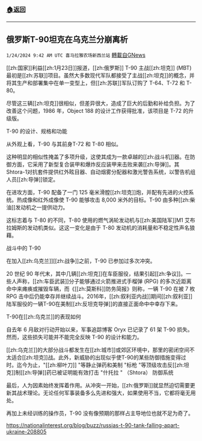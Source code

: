 ###  [:house:返回](README.md)
---


## 俄罗斯T-90坦克在乌克兰分崩离析
`1/24/2024 9:42 AM UTC 喜马拉雅农场新西兰站` [轉載自GNews](https://gnews.org/articles/2248445)

[[zh:国家]]利益[[zh:1月23日]]报道，[[zh:俄罗斯]] T-90 主战[[zh:坦克]] (MBT) 最初是[[zh:苏联]]项目。虽然大多数现代军队都接受了主战[[zh:坦克]]的概念，并将其生产和部署集中在单一变型上，但[[zh:苏联]]军队订购了 T-64、T-72 和 T-80。 

尽管这三辆[[zh:坦克]]很相似，但差异很大，造成了巨大的后勤和补给负担。为了改善这个问题，1986 年，Object 188 的设计工作获得批准，该项目是 T-72 的升级版。 

 T-90 的设计、规格和功能 

  

从外观上看，T-90 与其前身T-72 和 T-80 相似。 

  

这种明显的相似性掩盖了多项升级，这使其成为一款卓越的[[zh:战斗机]]器。在防御方面，它采用了新型复合装甲和爆炸反应装甲来击败来袭[[zh:导弹]]。其Shtora-1对抗套件提供红外眩目器、自动烟雾分配器和激光警告系统，以警告机组人员[[zh:导弹]]锁定。  

  

在进攻方面，T-90 配备了一门 125 毫米滑膛[[zh:坦克]]炮，并配有先进的火控系统。热成像和红外成像使 T-90 能够攻击 8,000 米外的目标。T-90 由多种[[zh:柴油]]发动机之一提供动力。 

  

这标志着与 T-80 的不同，T-80 使用的燃气涡轮发动机与[[zh:美国陆军]]M1 艾布拉姆斯的发动机类似。这这一变化是由于 T-80 发动机的消耗量和不稳定性声名狼藉。 

  

战斗中的 T-90 

  

在加入[[zh:乌克兰]][[zh:战争]]之前，T-90 已参加过多次冲突。 

  

20 世纪 90 年代末，其中几辆[[zh:坦克]]在车臣服役，结果引起[[zh:争议]]。一些人声称，[[zh:车臣武装]]分子能够通过火箭推进式手榴弹 (RPG) 的多次近距离命中来瘫痪或摧毁车辆，而《[[zh:莫斯科]]防务简报》则称，一辆 T-90 在被 7 枚 RPG 击中后仍能幸存并继续战斗。2016年，[[zh:叙利亚内战]]期间[[zh:叙利亚]]陆军服役的一辆T-90在美制[[zh:反坦克导弹]]的直接正面命中中幸存下来。 

  

T-90在[[zh:乌克兰]]的表现如何 

  

自去年 6 月敌对行动开始以来，军事追踪博客 Oryx 已记录了 61 架 T-90 损失。然而，这些损失可能并不能完全反映 T-90 的设计和能力。  

  

[[zh:乌克兰]]的大部分战斗都发生在[[zh:城市]]或郊区环境中，那里的密闭空间不太适合[[zh:坦克]]战。此外，新威胁的出现似乎使T-90的某些防御措施变得过时。迄今为止，"[[zh:柳叶刀]] "等静止弹药和美制 "标枪 "等顶级攻击反[[zh:坦克]]制[[zh:导弹]]药已被证明能有效打击 "什托拉 " （Shtora） 防御系统 

  

最后，人为因素始终发挥着作用。从冲突一开始，[[zh:俄罗斯]]就显然迫切需要更新其战术理论。无论任何军事装备多么先进和强大，如果使用不当，它都将毫无用处。 

  

再加上未经训练的操作员，T-90 没有像预期的那样占主导地位也就不足为奇了。

  

https://nationalinterest.org/blog/buzz/russias-t-90-tank-falling-apart-ukraine-208805
